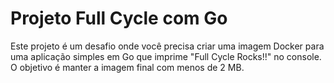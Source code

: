 # Projeto Full Cycle com Go

Este projeto é um desafio onde você precisa criar uma imagem Docker para uma aplicação simples em Go que imprime "Full Cycle Rocks!!" no console. 
O objetivo é manter a imagem final com menos de 2 MB.
